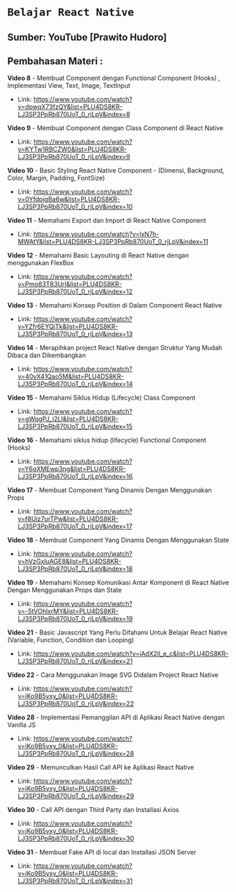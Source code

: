# **`Belajar React Native`**
## Sumber: YouTube [Prawito Hudoro]

## Pembahasan Materi :
**Video 8** - Membuat Component dengan Functional Component (Hooks) , Implementasi View, Text, Image, TextInput
- Link: https://www.youtube.com/watch?v=dpwqX73fzQY&list=PLU4DS8KR-LJ3SP3PpRb870UoT_0_rjLpV&index=8

**Video 9** - Membuat Component dengan Class Component di React Native
- Link: https://www.youtube.com/watch?v=KYTw1RBCZW0&list=PLU4DS8KR-LJ3SP3PpRb870UoT_0_rjLpV&index=9

**Video 10** - Basic Styling React Native Component - (Dimensi, Background, Color, Margin, Padding, FontSize)
- Link: https://www.youtube.com/watch?v=0YfdpjgBa6w&list=PLU4DS8KR-LJ3SP3PpRb870UoT_0_rjLpV&index=10

**Video 11** - Memahami Export dan Import di React Native Component
- Link: https://www.youtube.com/watch?v=lxN7h-MWAtY&list=PLU4DS8KR-LJ3SP3PpRb870UoT_0_rjLpV&index=11

**Video 12** - Memahami Basic Layouting di React Native dengan menggunakan FlexBox
- Link: https://www.youtube.com/watch?v=Pmo83T83UrI&list=PLU4DS8KR-LJ3SP3PpRb870UoT_0_rjLpV&index=12

**Video 13** - Memahami Konsep Position di Dalam Component React Native
- Link: https://www.youtube.com/watch?v=YZfr6EYQjTk&list=PLU4DS8KR-LJ3SP3PpRb870UoT_0_rjLpV&index=13

**Video 14** - Merapihkan project React Native dengan Struktur Yang Mudah Dibaca dan Dikembangkan
- Link: https://www.youtube.com/watch?v=40vX41Qao5M&list=PLU4DS8KR-LJ3SP3PpRb870UoT_0_rjLpV&index=14

**Video 15** - Memahami Siklus Hidup (Lifecycle) Class Component
- Link: https://www.youtube.com/watch?v=gWqgPJ_j2LI&list=PLU4DS8KR-LJ3SP3PpRb870UoT_0_rjLpV&index=15

**Video 16** - Memahami siklus hidup (lifecycle) Functional Component (Hooks)
- Link: https://www.youtube.com/watch?v=Y6qXMEwp3ng&list=PLU4DS8KR-LJ3SP3PpRb870UoT_0_rjLpV&index=16

**Video 17** - Membuat Component Yang Dinamis Dengan Menggunakan Props
- Link: https://www.youtube.com/watch?v=f8Uiz7urTPw&list=PLU4DS8KR-LJ3SP3PpRb870UoT_0_rjLpV&index=17

**Video 18** - Membuat Component Yang Dinamis Dengan Menggunakan State
- Link: https://www.youtube.com/watch?v=hVzGxluAGE8&list=PLU4DS8KR-LJ3SP3PpRb870UoT_0_rjLpV&index=18

**Video 19** - Memahami Konsep Komunikasi Antar Komponent di React Native Dengan Menggunakan Props dan State
- Link: https://www.youtube.com/watch?v=-5tVOhlxrMY&list=PLU4DS8KR-LJ3SP3PpRb870UoT_0_rjLpV&index=19

**Video 21** - Basic Javascript Yang Perlu Difahami Untuk Belajar React Native (Variable, Function, Condition dan Looping)
- Link: https://www.youtube.com/watch?v=jAdX2ll_e_c&list=PLU4DS8KR-LJ3SP3PpRb870UoT_0_rjLpV&index=21

**Video 22** - Cara Menggunakan Image SVG Didalam Project React Native
- Link: https://www.youtube.com/watch?v=jKo9B5vxy_0&list=PLU4DS8KR-LJ3SP3PpRb870UoT_0_rjLpV&index=22

**Video 28** - Implementasi Pemanggilan API di Aplikasi React Native dengan Vanilla JS
- Link: https://www.youtube.com/watch?v=jKo9B5vxy_0&list=PLU4DS8KR-LJ3SP3PpRb870UoT_0_rjLpV&index=28

**Video 29** - Memunculkan Hasil Call API ke Aplikasi React Native
- Link: https://www.youtube.com/watch?v=jKo9B5vxy_0&list=PLU4DS8KR-LJ3SP3PpRb870UoT_0_rjLpV&index=29

**Video 30** - Call API dengan Third Party dan Installasi Axios
- Link: https://www.youtube.com/watch?v=jKo9B5vxy_0&list=PLU4DS8KR-LJ3SP3PpRb870UoT_0_rjLpV&index=30

**Video 31** - Membuat Fake API di local dan Installasi JSON Server
- Link: https://www.youtube.com/watch?v=jKo9B5vxy_0&list=PLU4DS8KR-LJ3SP3PpRb870UoT_0_rjLpV&index=31
